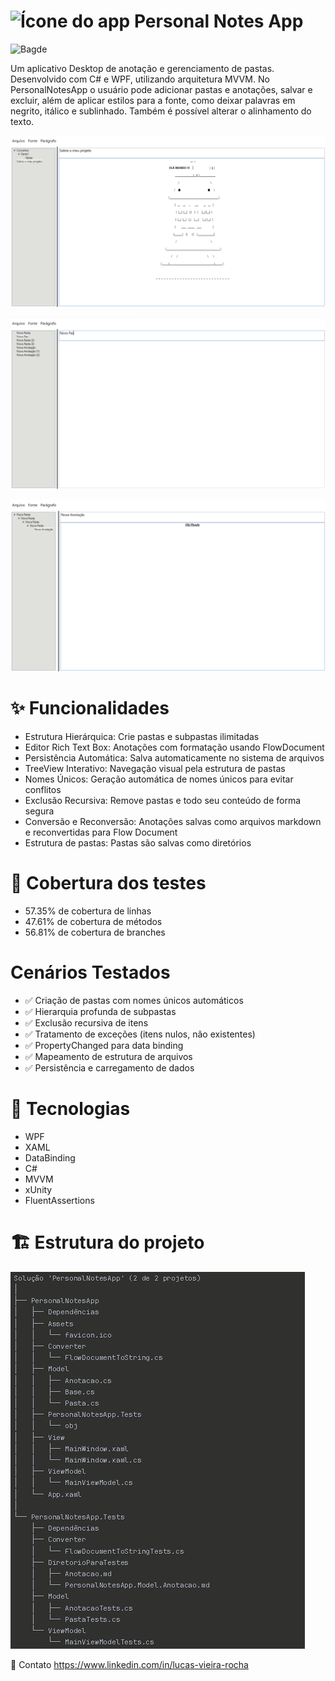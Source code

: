 # ![Ícone do app](PersonalNotesApp/Assets/favicon.ico) Personal Notes App
![Bagde](https://img.shields.io/badge/status-completo-green)

Um aplicativo Desktop de anotação e gerenciamento de pastas. Desenvolvido com C# e WPF, utilizando arquitetura MVVM.
No PersonalNotesApp o usuário pode adicionar pastas e anotações, salvar e excluir, além de aplicar estilos para a fonte,
como deixar palavras em negrito, itálico e sublinhado. Também é possível alterar o alinhamento do texto.

![Exemplo de funcionalidade](PersonalNotesApp/Assets/img(1).png)

![Exemplo de funcionalidade](PersonalNotesApp/Assets/img(2).png)

![Exemplo de funcionalidade](PersonalNotesApp/Assets/img(3).png)

# ✨ Funcionalidades

* Estrutura Hierárquica: Crie pastas e subpastas ilimitadas
* Editor Rich Text Box: Anotações com formatação usando FlowDocument
* Persistência Automática: Salva automaticamente no sistema de arquivos
* TreeView Interativo: Navegação visual pela estrutura de pastas
* Nomes Únicos: Geração automática de nomes únicos para evitar conflitos
* Exclusão Recursiva: Remove pastas e todo seu conteúdo de forma segura
* Conversão e Reconversão: Anotações salvas como arquivos markdown e reconvertidas para Flow Document
* Estrutura de pastas: Pastas são salvas como diretórios

# 🧪 Cobertura dos testes

* 57.35% de cobertura de linhas
* 47.61% de cobertura de métodos
* 56.81% de cobertura de branches

# Cenários Testados

* ✅ Criação de pastas com nomes únicos automáticos
* ✅ Hierarquia profunda de subpastas
* ✅ Exclusão recursiva de itens
* ✅ Tratamento de exceções (itens nulos, não existentes)
* ✅ PropertyChanged para data binding
* ✅ Mapeamento de estrutura de arquivos
* ✅ Persistência e carregamento de dados

# 🚀 Tecnologias
* WPF
* XAML
* DataBinding
* C#
* MVVM
* xUnity
* FluentAssertions

# 🏗️ Estrutura do projeto
![Estrutura do projeto](PersonalNotesApp/Assets/Estrutura_do_projeto.png)

📧 Contato
https://www.linkedin.com/in/lucas-vieira-rocha


